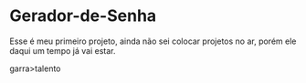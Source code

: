 # Gerador-de-Senha

Esse é meu primeiro projeto, ainda não sei colocar projetos no ar, porém ele daqui um tempo já vai estar.

garra>talento
